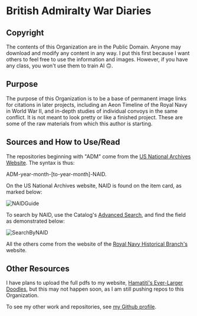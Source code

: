 <h1>British Admiralty War Diaries</h1>
<h2>Copyright</h2>
The contents of this Organization are in the Public Domain. Anyone may download and modify any content in any way. I put this first because I want others to feel free to use the information and images. However, if you have any class, you won't use them to train AI 🙃.

<h2>Purpose</h2>
The purpose of this Organization is to be a base of permanent image links for citations in later projects, including an Aeon Timeline of the Royal Navy in World War II, and in-depth studies of individual convoys in the same conflict.
It is not meant to look pretty or like a finished project. These are some of the raw materials from which this author is starting.

<h2>Sources and How to Use/Read</h2>
The repositories beginning with "ADM" come from the <a href="https://catalog.archives.gov/search-within/4697018?limit=100&q=admiralty%20war%20diaries&sort=title%3Aasc">US National Archives Website</a>. The syntax is thus:

ADM-year-month-[to-year-month]-NAID.

On the US National Archives website, NAID is found on the item card, as marked below:

![NAIDGuide](https://i.ibb.co/zHtxMkKG/NAIDGuide.png)

To search by NAID, use the Catalog's <a href="https://catalog.archives.gov/advanced-search">Advanced Search</a>, and find the field as demonstrated below:

![SearchByNAID](https://i.ibb.co/cXb1XYKn/search-By-NAID.png)

All the others come from the website of the <a href="https://www.royalnavy.mod.uk/locations-and-operations/bases-and-stations/naval-historic-branch">Royal Navy Historical Branch's</a> website.

<h2>Other Resources</h2>

I have plans to upload the full pdfs to my website, <a href="https://navalhistorianatlarge.org">Hamatiti's Ever-Larger Doodles</a>, but this may not happen soon, as I am still pushing repos to this Organization.

To see my other work and repositories, see <a href="https://github.com/NavalHistorianAtLarge">my Github profile</a>.
